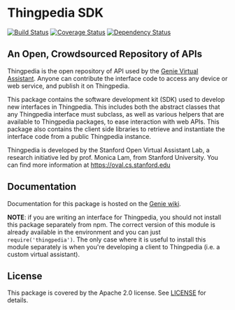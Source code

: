 # Thingpedia SDK

[![Build Status](https://travis-ci.org/stanford-oval/thingpedia-api.svg?branch=master)](https://travis-ci.org/stanford-oval/thingpedia-api) [![Coverage Status](https://coveralls.io/repos/github/stanford-oval/thingpedia-api/badge.svg?branch=master)](https://coveralls.io/github/stanford-oval/thingpedia-api?branch=master) [![Dependency Status](https://david-dm.org/stanford-oval/thingpedia-api/status.svg)](https://david-dm.org/stanford-oval/thingpedia-api)

## An Open, Crowdsourced Repository of APIs

Thingpedia is the open repository of API used by the [Genie Virtual Assistant](https://genie.stanford.edu).
Anyone can contribute the interface code to access any device or web service, and publish it on Thingpedia.

This package contains the software development kit (SDK) used to develop new
interfaces in Thingpedia. This includes both the abstract classes that any
Thingpedia interface must subclass, as well as various helpers that are available
to Thingpedia packages, to ease interaction with web APIs.
This package also contains the client side libraries to retrieve and
instantiate the interface code from a public Thingpedia instance.

Thingpedia is developed by the Stanford Open Virtual Assistant Lab, a research
initiative led by prof. Monica Lam, from Stanford University.
You can find more information at <https://oval.cs.stanford.edu>

## Documentation

Documentation for this package is hosted on the [Genie wiki](https://wiki.genie.stanford.edu/thingpedia).

**NOTE**: if you are writing an interface for Thingpedia, you should not install this package separately from npm.
The correct version of this module is already available in the environment and you can just `require('thingpedia')`.
The only case where it is useful to install this module separately is when you're developing
a client to Thingpedia (i.e. a custom virtual assistant).

## License

This package is covered by the Apache 2.0 license. See [LICENSE](LICENSE) for details.

